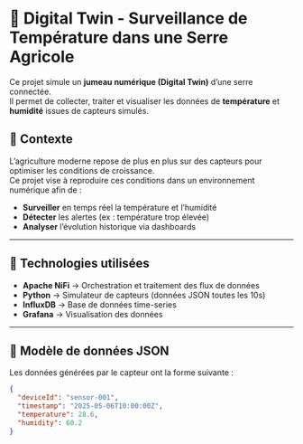 # 🌱 Digital Twin - Surveillance de Température dans une Serre Agricole

Ce projet simule un **jumeau numérique (Digital Twin)** d’une serre connectée.  
Il permet de collecter, traiter et visualiser les données de **température** et **humidité** issues de capteurs simulés.

## 🧠 Contexte

L’agriculture moderne repose de plus en plus sur des capteurs pour optimiser les conditions de croissance.  
Ce projet vise à reproduire ces conditions dans un environnement numérique afin de :
- **Surveiller** en temps réel la température et l’humidité
- **Détecter** les alertes (ex : température trop élevée)
- **Analyser** l’évolution historique via dashboards

---

## 🔧 Technologies utilisées

- **Apache NiFi** → Orchestration et traitement des flux de données
- **Python** → Simulateur de capteurs (données JSON toutes les 10s)
- **InfluxDB** → Base de données time-series
- **Grafana** → Visualisation des données

---

## 🔢 Modèle de données JSON

Les données générées par le capteur ont la forme suivante :

```json
{
  "deviceId": "sensor-001",
  "timestamp": "2025-05-06T10:00:00Z",
  "temperature": 28.6,
  "humidity": 60.2
}

